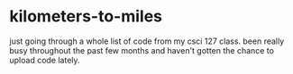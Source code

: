 # kilometers-to-miles
just going through a whole list of code from my csci 127 class. been really busy throughout the past few months and haven't gotten the chance to upload code lately. 
